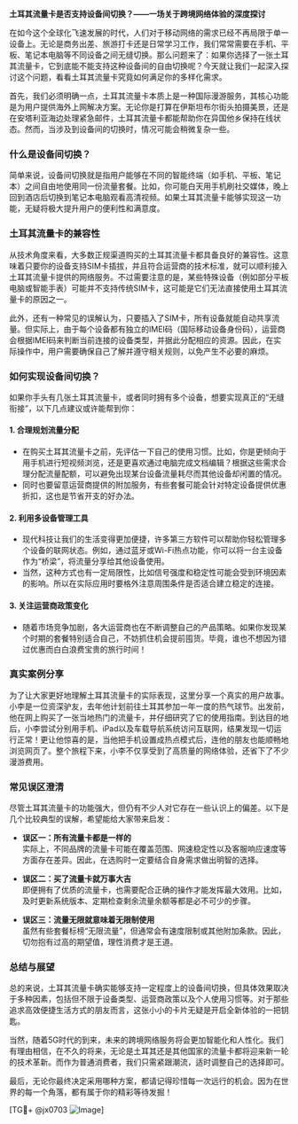 **土耳其流量卡是否支持设备间切换？——一场关于跨境网络体验的深度探讨**

在如今这个全球化飞速发展的时代，人们对于移动网络的需求已经不再局限于单一设备上。无论是商务出差、旅游打卡还是日常学习工作，我们常常需要在手机、平板、笔记本电脑等不同设备之间无缝切换。那么问题来了：如果你选择了一张土耳其流量卡，它到底能不能支持这种设备间的自由切换呢？今天就让我们一起深入探讨这个问题，看看土耳其流量卡究竟如何满足你的多样化需求。

首先，我们必须明确一点，土耳其流量卡本质上是一种国际漫游服务，其核心功能是为用户提供海外上网解决方案。无论你是打算在伊斯坦布尔街头拍摄美景，还是在安塔利亚海边处理紧急邮件，土耳其流量卡都能帮助你在异国他乡保持在线状态。然而，当涉及到设备间的切换时，情况可能会稍微复杂一些。

### **什么是设备间切换？**
简单来说，设备间切换就是指用户能够在不同的智能终端（如手机、平板、笔记本）之间自由地使用同一份流量套餐。比如，你可能白天用手机刷社交媒体，晚上回到酒店后切换到笔记本电脑观看高清视频。如果土耳其流量卡能够实现这一功能，无疑将极大提升用户的便利性和满意度。

### **土耳其流量卡的兼容性**
从技术角度来看，大多数正规渠道购买的土耳其流量卡都具备良好的兼容性。这意味着只要你的设备支持SIM卡插拔，并且符合运营商的技术标准，就可以顺利接入土耳其流量卡提供的网络服务。不过需要注意的是，某些特殊设备（例如部分平板电脑或智能手表）可能并不支持传统SIM卡，这可能是它们无法直接使用土耳其流量卡的原因之一。

此外，还有一种常见的误解认为，只要插入了SIM卡，所有设备就能自动共享流量。但实际上，由于每个设备都有独立的IMEI码（国际移动设备身份码），运营商会根据IMEI码来判断当前连接的设备类型，并据此分配相应的资源。因此，在实际操作中，用户需要确保自己了解并遵守相关规则，以免产生不必要的麻烦。

### **如何实现设备间切换？**
如果你手头有几张土耳其流量卡，或者同时拥有多个设备，想要实现真正的“无缝衔接”，以下几点建议或许能帮到你：

#### 1. **合理规划流量分配**
   - 在购买土耳其流量卡之前，先评估一下自己的使用习惯。比如，你是更倾向于用手机进行短视频浏览，还是更喜欢通过电脑完成文档编辑？根据这些需求合理分配流量配额，可以避免出现某台设备流量耗尽而其他设备却闲置的情况。
   - 同时也要留意运营商提供的附加服务，有些套餐可能会针对特定设备提供优惠折扣，这也是节省开支的好办法。

#### 2. **利用多设备管理工具**
   - 现代科技让我们的生活变得更加便捷，许多第三方软件可以帮助你轻松管理多个设备的联网状态。例如，通过蓝牙或Wi-Fi热点功能，你可以将一台主设备作为“桥梁”，将流量分享给其他设备使用。
   - 当然，这种方式也有一定局限性，比如信号强度和稳定性可能会受到环境因素的影响。所以在实际应用时要格外注意周围条件是否适合建立稳定的连接。

#### 3. **关注运营商政策变化**
   - 随着市场竞争加剧，各大运营商也在不断调整自己的产品策略。如果你发现某个时期的套餐特别适合自己，不妨抓住机会提前囤货。毕竟，谁也不想因为错过优惠而白白浪费宝贵的旅行时间！

### **真实案例分享**
为了让大家更好地理解土耳其流量卡的实际表现，这里分享一个真实的用户故事。小李是一位资深驴友，去年他计划前往土耳其参加一年一度的热气球节。出发前，他在网上购买了一张当地热门的流量卡，并仔细研究了它的使用指南。到达目的地后，小李尝试分别用手机、iPad以及车载导航系统访问互联网，结果发现一切运行正常！更让他惊喜的是，当他把手机设置成热点模式后，连他的朋友也能顺畅地浏览网页了。整个旅程下来，小李不仅享受到了高质量的网络体验，还省下了不少漫游费用。

### **常见误区澄清**
尽管土耳其流量卡的功能强大，但仍有不少人对它存在一些认识上的偏差。以下是几个比较典型的误解，希望能给大家带来启发：

- **误区一：所有流量卡都是一样的**  
  实际上，不同品牌的流量卡可能在覆盖范围、网速稳定性以及客服响应速度等方面存在差异。因此，在选购时一定要结合自身需求做出明智的选择。

- **误区二：买了流量卡就万事大吉**  
  即便拥有了优质的流量卡，也需要配合正确的操作才能发挥最大效用。比如，及时更新系统版本、定期检查剩余流量余额等都是必不可少的步骤。

- **误区三：流量无限就意味着无限制使用**  
  虽然有些套餐标榜“无限流量”，但通常会有速度限制或其他附加条款。因此，切勿抱有过高的期望值，理性消费才是王道。

### **总结与展望**
总的来说，土耳其流量卡确实能够支持一定程度上的设备间切换，但具体效果取决于多种因素，包括但不限于设备类型、运营商政策以及个人使用习惯等。对于那些追求高效便捷生活方式的朋友而言，这张小小的卡片无疑是开启全新体验的一把钥匙。

当然，随着5G时代的到来，未来的跨境网络服务将会更加智能化和人性化。我们有理由相信，在不久的将来，无论是土耳其还是其他国家的流量卡都将迎来新一轮的技术革新。而作为普通消费者，我们只需紧跟潮流，适时调整自己的选择即可。

最后，无论你最终决定采用哪种方案，都请记得珍惜每一次远行的机会。因为在世界的每一个角落，都有属于你的精彩等待发掘！

[TG💪+ @jx0703 ![Image](https://github.com/user-attachments/assets/dbca1d08-cadb-493c-b0ec-ad6f7a83f270)]
